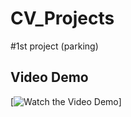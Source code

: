 # CV_Projects
#1st project (parking)
## Video Demo

[![Watch the Video Demo]([https://youtube.com/your-video-link](https://youtu.be/IsCWkg6cCGE)https://youtu.be/IsCWkg6cCGE)]
